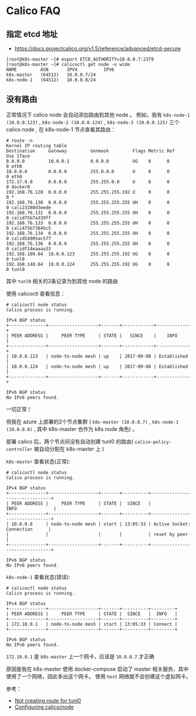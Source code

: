 # Calico FAQ

## 指定 etcd 地址

- https://docs.projectcalico.org/v1.5/reference/advanced/etcd-secure

```
[root@k8s-master ~]# export ETCD_AUTHORITY=10.0.0.7:2379                                                  
[root@k8s-master ~]# calicoctl get node -o wide                                                         
NAME         ASN       IPV4          IPV6   
k8s-master   (64512)   10.0.0.7/24          
k8s-node-1   (64512)   10.0.0.8/24
```


## 没有路由

正常情况下 calico node 会自动添加路由到其他 node 。
例如，我有 `k8s-node-1 (10.0.0.123)` , `k8s-node-2 (10.0.0.124)` ,
`k8s-node-3 (10.0.0.125)` 三个 calico node , 在 k8s-node-1 节点查看其路由：

```
# route -n
Kernel IP routing table
Destination     Gateway         Genmask         Flags Metric Ref    Use Iface
0.0.0.0         10.0.0.1        0.0.0.0         UG    0      0        0 eth0
10.0.0.0        0.0.0.0         255.0.0.0       U     0      0        0 eth0
172.17.0.0      0.0.0.0         255.255.0.0     U     0      0        0 docker0
192.168.76.128  0.0.0.0         255.255.255.192 U     0      0        0 *
192.168.76.130  0.0.0.0         255.255.255.255 UH    0      0        0 cali23380d3eede
192.168.76.131  0.0.0.0         255.255.255.255 UH    0      0        0 calid75b7a339ff
192.168.76.133  0.0.0.0         255.255.255.255 UH    0      0        0 cali475b7384bc5
192.168.76.134  0.0.0.0         255.255.255.255 UH    0      0        0 calid54905ac577
192.168.76.136  0.0.0.0         255.255.255.255 UH    0      0        0 calidf14eaaaa33
192.168.109.64  10.0.0.123      255.255.255.192 UG    0      0        0 tunl0
192.168.140.64  10.0.0.124      255.255.255.192 UG    0      0        0 tunl0
```

其中 `tunl0` 相关的2条记录为到其他 node 的路由

使用 calicoctl 查看信息：

```
# calicoctl node status
Calico process is running.

IPv4 BGP status
+--------------+-------------------+-------+------------+-------------+
| PEER ADDRESS |     PEER TYPE     | STATE |   SINCE    |    INFO     |
+--------------+-------------------+-------+------------+-------------+
| 10.0.0.123   | node-to-node mesh | up    | 2017-09-08 | Established |
| 10.0.0.124   | node-to-node mesh | up    | 2017-09-08 | Established |
+--------------+-------------------+-------+------------+-------------+

IPv6 BGP status
No IPv6 peers found.
```

一切正常！

但我在 azure 上部署的2个节点集群 ( `k8s-master (10.0.0.7)` , `k8s-node-1 (10.0.0.8)` ,
其中 k8s-master 也作为 k8s node 角色) 。

部署 calico 后，两个节点间没有自动创建 tunl0 的路由( `calico-policy-controller` 被自动分配在 k8s-master 上 )

`k8s-master` 查看状态(正常):

```
# calicoctl node status
Calico process is running.

IPv4 BGP status
+--------------+-------------------+-------+----------+--------------------------------+
| PEER ADDRESS |     PEER TYPE     | STATE |  SINCE   |              INFO              |
+--------------+-------------------+-------+----------+--------------------------------+
| 10.0.0.8     | node-to-node mesh | start | 13:05:33 | Active Socket: Connection      |
|              |                   |       |          | reset by peer                  |
+--------------+-------------------+-------+----------+--------------------------------+

IPv6 BGP status
No IPv6 peers found.
```

`k8s-node-1` 查看状态(错误):

```
# calicoctl node status
Calico process is running.

IPv4 BGP status
+--------------+-------------------+-------+----------+---------+
| PEER ADDRESS |     PEER TYPE     | STATE |  SINCE   |  INFO   |
+--------------+-------------------+-------+----------+---------+
| 172.18.0.1   | node-to-node mesh | start | 13:05:33 | Connect |
+--------------+-------------------+-------+----------+---------+

IPv6 BGP status
No IPv6 peers found.
```

`172.18.0.1` 是 `k8s-master` 上一个网卡，应该是 `10.0.0.7` 才正确

原因是我在 k8s-master 使用 docker-compose 启动了 master 相关服务，其中使用了一个网络，因此多出这个网卡。
使用 `host` 网络就不会创建这个虚拟网卡。

参考：

- [Not creating route for tunl0](https://github.com/projectcalico/cni-plugin/issues/314)
- [Configuring calico/node](https://docs.projectcalico.org/master/reference/node/configuration)
